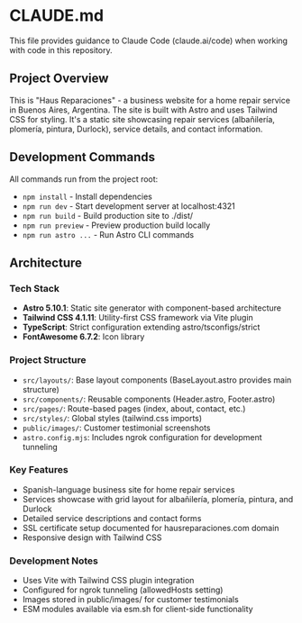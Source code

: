 # CLAUDE.md

This file provides guidance to Claude Code (claude.ai/code) when working with code in this repository.

## Project Overview

This is "Haus Reparaciones" - a business website for a home repair service in Buenos Aires, Argentina. The site is built with Astro and uses Tailwind CSS for styling. It's a static site showcasing repair services (albañilería, plomería, pintura, Durlock), service details, and contact information.

## Development Commands

All commands run from the project root:

- `npm install` - Install dependencies
- `npm run dev` - Start development server at localhost:4321
- `npm run build` - Build production site to ./dist/
- `npm run preview` - Preview production build locally
- `npm run astro ...` - Run Astro CLI commands

## Architecture

### Tech Stack
- **Astro 5.10.1**: Static site generator with component-based architecture
- **Tailwind CSS 4.1.11**: Utility-first CSS framework via Vite plugin
- **TypeScript**: Strict configuration extending astro/tsconfigs/strict
- **FontAwesome 6.7.2**: Icon library

### Project Structure
- `src/layouts/`: Base layout components (BaseLayout.astro provides main structure)
- `src/components/`: Reusable components (Header.astro, Footer.astro)
- `src/pages/`: Route-based pages (index, about, contact, etc.)
- `src/styles/`: Global styles (tailwind.css imports)
- `public/images/`: Customer testimonial screenshots
- `astro.config.mjs`: Includes ngrok configuration for development tunneling

### Key Features
- Spanish-language business site for home repair services
- Services showcase with grid layout for albañilería, plomería, pintura, and Durlock
- Detailed service descriptions and contact forms
- SSL certificate setup documented for hausreparaciones.com domain
- Responsive design with Tailwind CSS

### Development Notes
- Uses Vite with Tailwind CSS plugin integration
- Configured for ngrok tunneling (allowedHosts setting)
- Images stored in public/images/ for customer testimonials
- ESM modules available via esm.sh for client-side functionality